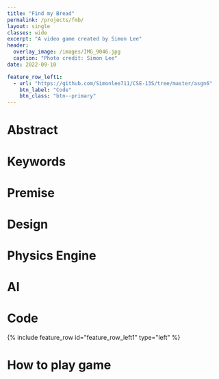 ```yaml
---
title: "Find my Bread"
permalink: /projects/fmb/
layout: single 
classes: wide
excerpt: "A video game created by Simon Lee"
header:
  overlay_image: /images/IMG_9046.jpg
  caption: "Photo credit: Simon Lee"
date: 2022-09-10

feature_row_left1:
  - url: "https://github.com/Simonlee711/CSE-13S/tree/master/asgn6"
    btn_label: "Code"
    btn_class: "btn--primary"
---
```


# Abstract

# Keywords

# Premise

# Design

# Physics Engine

# AI

# Code

{% include feature_row id="feature_row_left1" type="left" %}

# How to play game

